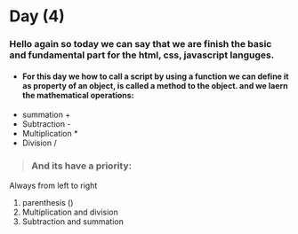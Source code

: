 # Day (4)

### Hello again so today we can say that we are finish the basic and fundamental part for the html, css, javascript languges.

* #### For this day we how to call a script by using a function we can define it  as property of an object, is called a method to the object. and we laern the mathematical operations: 
* summation +
* Subtraction -
* Multiplication *
* Division / 
>  ### And its have a priority:
Always from left to right
1. parenthesis  () 
2. Multiplication and division 
3. Subtraction and summation 
